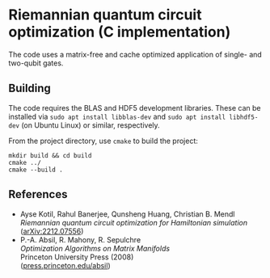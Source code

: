 Riemannian quantum circuit optimization (C implementation)
==========================================================

The code uses a matrix-free and cache optimized application of single- and two-qubit gates.


Building
--------
The code requires the BLAS and HDF5 development libraries. These can be installed via `sudo apt install libblas-dev` and `sudo apt install libhdf5-dev` (on Ubuntu Linux) or similar, respectively.

From the project directory, use `cmake` to build the project:
```
mkdir build && cd build
cmake ../
cmake --build .
````


References
----------
-  Ayse Kotil, Rahul Banerjee, Qunsheng Huang, Christian B. Mendl  
   _Riemannian quantum circuit optimization for Hamiltonian simulation_  
   ([arXiv:2212.07556](https://arxiv.org/abs/2212.07556))
-  P.-A. Absil, R. Mahony, R. Sepulchre  
   _Optimization Algorithms on Matrix Manifolds_  
   Princeton University Press (2008)  
   ([press.princeton.edu/absil](https://press.princeton.edu/absil))
